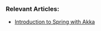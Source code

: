 ### Relevant Articles:
- [Introduction to Spring with Akka](https://www.baeldung.com/akka-with-spring)
